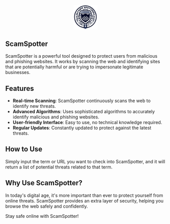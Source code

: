 <p align="center">
  <img src="./assets/ScamSpooterLogo.png" width="15%" />
</p>


## ScamSpotter


ScamSpotter is a powerful tool designed to protect users from malicious and phishing websites. It works by scanning the web and identifying sites that are potentially harmful or are trying to impersonate legitimate businesses.

## Features

- **Real-time Scanning**: ScamSpotter continuously scans the web to identify new threats.
- **Advanced Algorithms**: Uses sophisticated algorithms to accurately identify malicious and phishing websites.
- **User-friendly Interface**: Easy to use, no technical knowledge required.
- **Regular Updates**: Constantly updated to protect against the latest threats.

## How to Use

Simply input the term or URL you want to check into ScamSpotter, and it will return a list of potential threats related to that term.

## Why Use ScamSpotter?

In today's digital age, it's more important than ever to protect yourself from online threats. ScamSpotter provides an extra layer of security, helping you browse the web safely and confidently.

Stay safe online with ScamSpotter!
